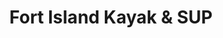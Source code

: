 ---
title: "Fort Island Kayak & SUP"
url: /block-island/fort-island-kayak-and-sup/
shop: storage rental
---